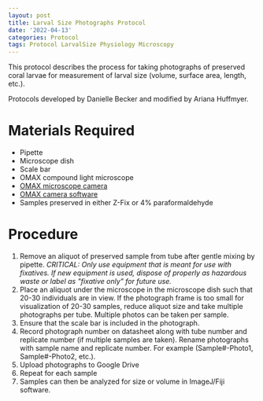 ```yaml
---
layout: post
title: Larval Size Photographs Protocol
date: '2022-04-13'
categories: Protocol
tags: Protocol LarvalSize Physiology Microscopy
---
```


This protocol describes the process for taking photographs of preserved coral larvae for measurement of larval size (volume, surface area, length, etc.).  

Protocols developed by Danielle Becker and modified by Ariana Huffmyer.  

# Materials Required

- Pipette  
- Microscope dish  
- Scale bar  
- OMAX compound light microscope  
- [OMAX microscope camera](https://omaxmicroscope.com/microscope-accessories/cameras/a35180u3-omax-18-0mp-usb3-0-digital-camera-for-microscope-with-0-01mm-calibration-slide-windows-mac-linux.html)  
- [OMAX camera software](https://omaxmicroscope.com/software_download/)
- Samples preserved in either Z-Fix or 4% paraformaldehyde


# Procedure  
1.  Remove an aliquot of preserved sample from tube after gentle mixing by pipette. *CRITICAL: Only use equipment that is meant for use with fixatives. If new equipment is used, dispose of properly as hazardous waste or label as "fixative only" for future use.*  
2. Place an aliquot under the microscope in the microscope dish such that 20-30 individuals are in view. If the photograph frame is too small for visualization of 20-30 samples, reduce aliquot size and take multiple photographs per tube. Multiple photos can be taken per sample.  
3. Ensure that the scale bar is included in the photograph. 
4. Record photograph number on datasheet along with tube number and replicate number (if multiple samples are taken). Rename photographs with sample name and replicate number. For example (Sample#-Photo1, Sample#-Photo2, etc.).  
5. Upload photographs to Google Drive  
6. Repeat for each sample   
7. Samples can then be analyzed for size or volume in ImageJ/Fiji software.  


